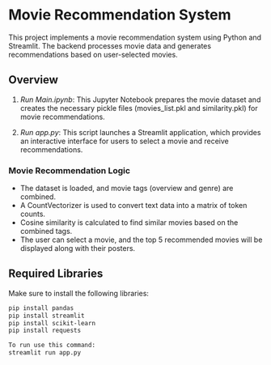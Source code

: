 # Movie Recommendation System

This project implements a movie recommendation system using Python and Streamlit. The backend processes movie data and generates recommendations based on user-selected movies.

## Overview

1. *Run Main.ipynb*: This Jupyter Notebook prepares the movie dataset and creates the necessary pickle files (movies_list.pkl and similarity.pkl) for movie recommendations.
   
2. *Run app.py*: This script launches a Streamlit application, which provides an interactive interface for users to select a movie and receive recommendations.

### Movie Recommendation Logic

- The dataset is loaded, and movie tags (overview and genre) are combined.
- A CountVectorizer is used to convert text data into a matrix of token counts.
- Cosine similarity is calculated to find similar movies based on the combined tags.
- The user can select a movie, and the top 5 recommended movies will be displayed along with their posters.

## Required Libraries

Make sure to install the following libraries:

```bash
pip install pandas
pip install streamlit
pip install scikit-learn
pip install requests

To run use this command:
streamlit run app.py
